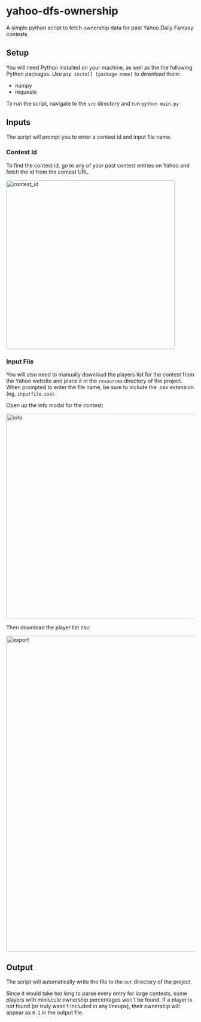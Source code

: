 # yahoo-dfs-ownership
A simple python script to fetch ownership data for past Yahoo Daily Fantasy contests

## Setup
You will need Python installed on your machine, as well as the the following Python packages. Use `pip install [package name]` to download them:
- numpy
- requests

To run the script, navigate to the `src` directory and run `python main.py`

## Inputs
The script will prompt you to enter a contest id and input file name.

### Contest Id
To find the contest id, go to any of your past contest entries on Yahoo and fetch the id from the contest URL.

<img width="450" alt="contest_id" src="https://user-images.githubusercontent.com/8540255/188278459-5ffa702b-1527-400f-897a-1ae137dc0aad.png">

### Input File
You will also need to manually download the players list for the contest from the Yahoo website and place it in the `resources` directory of the project. When prompted to enter the file name, be sure to include the .csv extension (eg. `inputfile.csv`).

Open up the info modal for the contest:

<img width="547" alt="info" src="https://user-images.githubusercontent.com/8540255/188278527-6266c19b-514d-4f66-a7bf-626c5ca3682f.png">

Then download the player list csv:

<img width="841" alt="export" src="https://user-images.githubusercontent.com/8540255/188278556-47801f06-aab7-4b78-85f5-e02349e062e3.png">

## Output
The script will automatically write the file to the `out` directory of the project.

Since it would take too long to parse every entry for large contests, some players with miniscule ownership percentages won't be found. If a player is not found (or truly wasn't included in any lineups), their ownership will appear as `0.1` in the output file.
